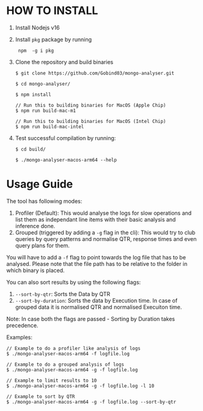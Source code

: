 # HOW TO INSTALL

1. Install Nodejs v16
2. Install  `pkg` package by running 
    
    ``` npm  -g i pkg```

2. Clone the repository and build binaries 


    ```
    $ git clone https://github.com/Gobind03/mongo-analyser.git

    $ cd mongo-analyser/

    $ npm install

    // Run this to building binaries for MacOS (Apple Chip)
    $ npm run build-mac-m1

    // Run this to building binaries for MacOS (Intel Chip)
    $ npm run build-mac-intel
    ```

3. Test successful compilation by running: 
    ```
    $ cd build/

    $ ./mongo-analyser-macos-arm64 --help
    ```



# Usage Guide
The tool has following modes: 

1. Profiler (Default): This would analyse the logs for slow operations and list them as independant line items with their basic analysis and inference done. 
2. Grouped (triggered by adding a `-g` flag in the cli): This would try to club queries by query patterns and normalise QTR, response times and even query plans for them. 

You will have to add a  `-f`  flag to point towards the log file that has to be analysed. Please note that the file path has to be relative to the folder in which binary is placed. 

You can also sort results by using the following flags: 
1.  `--sort-by-qtr`: Sorts the Data by QTR
2.  `--sort-by-duration`: Sorts the data by Execution time. In case of grouped data it is normalised QTR and normalised Execuiton time.

Note: In case both the flags are passed - Sorting by Duration takes precedence.


Examples: 

```
// Example to do a profiler like analysis of logs 
$ ./mongo-analyser-macos-arm64 -f logfile.log

// Example to do a grouped analysis of logs 
$ ./mongo-analyser-macos-arm64 -g -f logfile.log

// Example to limit results to 10
$ ./mongo-analyser-macos-arm64 -g -f logfile.log -l 10

// Example to sort by QTR
$ ./mongo-analyser-macos-arm64 -g -f logfile.log --sort-by-qtr

```